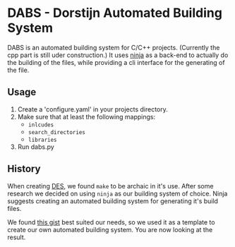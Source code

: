 # DABS - Dorstijn Automated Building System
DABS is an automated building system for C/C++ projects.
(Currently the cpp part is still uder construction.) It
uses [ninja](https://ninja-build.org/) as a back-end to actually
do the building of the files, while providing a cli interface
for the generating of the file.

## Usage
1. Create a 'configure.yaml' in your projects directory.
2. Make sure that at least the following mappings:
    * `inlcudes`
    * `search_directories`
    * `libraries`
3. Run dabs.py

## History
When creating [DES](http://github.com/Drvanon/DES), we found
`make` to be archaic in it's use. After some research we decided
on using `ninja` as our building system of choice. Ninja suggests
creating an automated building system for generating it's build
files.

We found [this gist](https://gist.github.com/orlp/95f2b788bf02b7041cf7)
best suited our needs, so we used it as a template to create our
own automated building system. You are now looking at the result.
